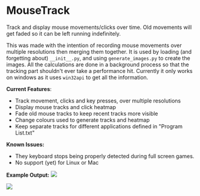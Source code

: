 # MouseTrack

Track and display mouse movements/clicks over time. Old movements will get faded so it can be left running indefinitely.

This was made with the intention of recording mouse movements over multiple resolutions then merging them together. It is used by loading (and forgetting about) `__init__.py`, and using `generate_images.py` to create the images. All the calculations are done in a background process so that the tracking part shouldn't ever take a performance hit. Currently it only works on windows as it uses `win32api` to get all the information.

<b>Current Features</b>:
 - Track movement, clicks and key presses, over multiple resolutions
 - Display mouse tracks and click heatmap
 - Fade old mouse tracks to keep recent tracks more visible
 - Change colours used to generate tracks and heatmap
 - Keep separate tracks for different applications defined in "Program List.txt"
 
<b>Known Issues:</b>
 - They keyboard stops being properly detected during full screen games.
 - No support (yet) for Linux or Mac
 
<b>Example Output:</b>
<img src="http://i.imgur.com/rsugV3F.jpg">

<img src="http://i.imgur.com/XuEY8yg.jpg">
